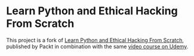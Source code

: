 # Learn Python and Ethical Hacking From Scratch

This project is a fork of [Learn Python and Ethical Hacking From Scratch](https://github.com/PacktPublishing/Learn-Python-and-Ethical-Hacking-From-Scratch),
published by Packt in combination with the same [video course on Udemy](https://www.udemy.com/course/learn-python-and-ethical-hacking-from-scratch).
